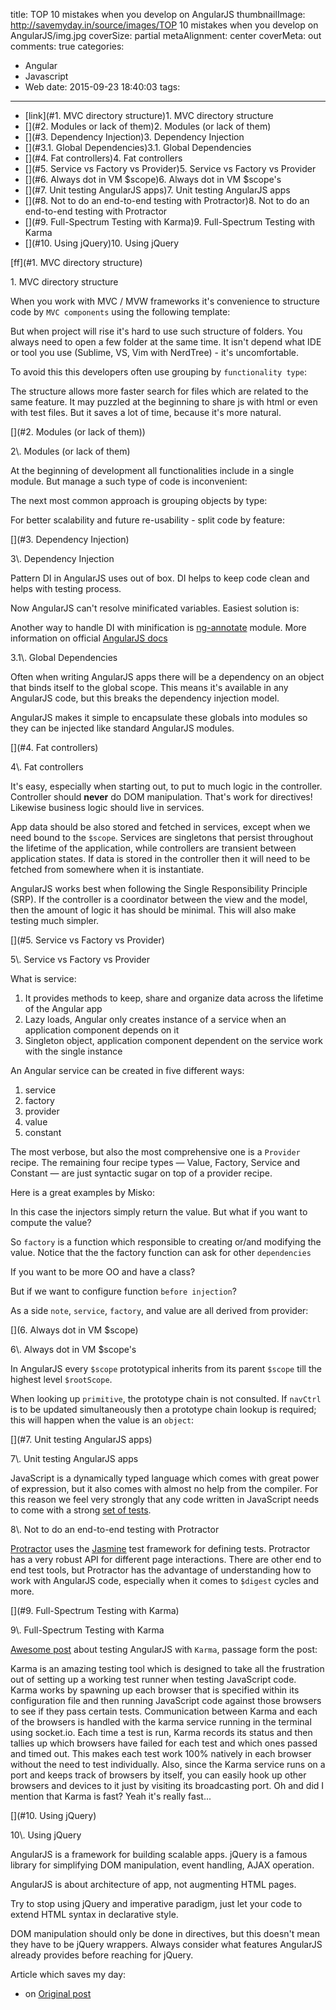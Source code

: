 title: TOP 10 mistakes when you develop on AngularJS
thumbnailImage: http://savemyday.in/source/images/TOP 10 mistakes when you develop on AngularJS/img.jpg
coverSize: partial
metaAlignment: center
coverMeta: out
comments: true
categories:
  - Angular
  - Javascript
  - Web
date: 2015-09-23 18:40:03
tags:
---

<!-- toc -->

*   [link](#1. MVC directory structure)1. MVC directory structure
*   [](#2\. Modules or lack of them)2. Modules (or lack of them)
*   [](#3\. Dependency Injection)3\. Dependency Injection
*   [](#3.1\. Global Dependencies)3.1\. Global Dependencies
*   [](#4\. Fat controllers)4\. Fat controllers
*   [](#5\. Service vs Factory vs Provider)5\. Service vs Factory vs Provider
*   [](#6\. Always dot in VM $scope)6\. Always dot in VM $scope's
*   [](#7\. Unit testing AngularJS apps)7\. Unit testing AngularJS apps
*   [](#8\. Not to do an end-to-end testing with Protractor)8\. Not to do an end-to-end testing with Protractor
*   [](#9\. Full-Spectrum Testing with Karma)9\. Full-Spectrum Testing with Karma
*   [](#10\. Using jQuery)10\. Using jQuery

<!--more-->

[ff](#1. MVC directory structure)
<!-- <a href="" name="1. MVC directory structure">aa</a> -->
<div class="title-block">1. MVC directory structure</div>

When you work with MVC / MVW frameworks it's convenience to structure code by `MVC components` using the following template:

<script src="https://gist.github.com/qetr1ck-op/24404d318344f4b77595.js"></script>

But when project will rise it's hard to use such structure of folders. You always need to open a few folder at the same time. It isn't depend what IDE or tool you use (Sublime, VS, Vim with NerdTree) - it's uncomfortable.

To avoid this this developers often use grouping by `functionality type`:

<script src="https://gist.github.com/qetr1ck-op/9a0e5e9af7eed2f6aef3.js"></script>

The structure allows more faster search for files which are related to the same feature. It may puzzled at the beginning to share js with html or even with test files. But it saves a lot of time, because it's more natural.

[](#2\. Modules (or lack of them))
<div class="title-block">
     2\. Modules (or lack of them)
</div>

At the beginning of development all functionalities include in a single module. But manage a such type of code is inconvenient:

<script src="https://gist.github.com/qetr1ck-op/f91462f76a1ca37f3232.js"></script>

The next most common approach is grouping objects by type:

<script src="https://gist.github.com/qetr1ck-op/3912656b35c16c50bce3.js"></script>

For better scalability and future re-usability - split code by feature:

<script src="https://gist.github.com/qetr1ck-op/2b390ced242af620f214.js"></script>

[](#3\. Dependency Injection)
<div class="title-block">
    3\. Dependency Injection
</div>

Pattern DI in AngularJS uses out of box. DI helps to keep code clean and helps with testing process.

<script src="https://gist.github.com/qetr1ck-op/58281552fe5475f79dda.js"></script>

Now AngularJS can't resolve minificated variables. Easiest solution is:

<script src="https://gist.github.com/qetr1ck-op/01721016841fc0760acd.js"></script>

Another way to handle DI with minification is [ng-annotate](https://github.com/olov/ng-annotate) module. More information on official [AngularJS docs](https://docs.angularjs.org/tutorial/step_05#a-note-on-minification)

<a href name="3.1\. Global Dependencies"></a>
<div class="title-block">
    3.1\. Global Dependencies
</div>

Often when writing AngularJS apps there will be a dependency on an object that binds itself to the global scope. This means it's available in any AngularJS code, but this breaks the dependency injection model.

AngularJS makes it simple to encapsulate these globals into modules so they can be injected like standard AngularJS modules.

<script src="https://gist.github.com/qetr1ck-op/641f588b6820a1f3de81.js"></script>

[](#4\. Fat controllers)
<div class="title-block">
    4\. Fat controllers
</div>

It's easy, especially when starting out, to put to much logic in the controller. Controller should **never** do DOM manipulation. That's work for directives! Likewise business logic should live in services.

App data should be also stored and fetched in services, except when we need bound to the `$scope`. Services are singletons that persist throughout the lifetime of the application, while controllers are transient between application states. If data is stored in the controller then it will need to be fetched from somewhere when it is instantiate.

AngularJS works best when following the Single Responsibility Principle (SRP). If the controller is a coordinator between the view and the model, then the amount of logic it has should be minimal. This will also make testing much simpler.

[](#5\. Service vs Factory vs Provider)
<div class="title-block">
    5\. Service vs Factory vs Provider
</div>

What is service:

1.  It provides methods to keep, share and organize data across the lifetime of the Angular app
2.  Lazy loads, Angular only creates instance of a service when an application component depends on it
3.  Singleton object, application component dependent on the service work with the single instance

An Angular service can be created in five different ways:

1.  service
2.  factory
3.  provider
4.  value
5.  constant

The most verbose, but also the most comprehensive one is a `Provider` recipe. The remaining four recipe types — Value, Factory, Service and Constant — are just syntactic sugar on top of a provider recipe.

Here is a great examples by Misko:

<script src="https://gist.github.com/qetr1ck-op/dc7fb71d2d3f61b4de76.js"></script>

In this case the injectors simply return the value. But what if you want to compute the value?

<script src="https://gist.github.com/qetr1ck-op/1a02d77c585f4ed31397.js"></script>

So `factory` is a function which responsible to creating or/and modifying the value. Notice that the the factory function can ask for other `dependencies`

If you want to be more OO and have a class?

<script src="https://gist.github.com/qetr1ck-op/8ef78320b0af84631e00.js"></script>

But if we want to configure function `before injection`?

<script src="https://gist.github.com/qetr1ck-op/e98dbc733fb7be97877b.js"></script>

As a side `note`, `service`, `factory`, and value are all derived from provider:

<script src="https://gist.github.com/qetr1ck-op/586b2f682b2aed2039e9.js"></script>

[](6\. Always dot in VM $scope)
<div class="title-block">
    6\. Always dot in VM $scope's
</div>

In AngularJS every `$scope` prototypical inherits from its parent `$scope` till the highest level `$rootScope`.

<script src="https://gist.github.com/qetr1ck-op/35a0dd1b8e16ff0bec4b.js"></script>

When looking up `primitive`, the prototype chain is not consulted. If `navCtrl` is to be updated simultaneously then a prototype chain lookup is required; this will happen when the value is an `object`:

<script src="https://gist.github.com/qetr1ck-op/763543e38942e2e38c1b.js"></script>

[](#7\. Unit testing AngularJS apps)
<div class="title-block">
    7\. Unit testing AngularJS apps
</div>

JavaScript is a dynamically typed language which comes with great power of expression, but it also comes with almost no help from the compiler.
For this reason we feel very strongly that any code written in JavaScript needs to come with a strong [set of tests](https://docs.angularjs.org/guide/unit-testing).

<a href name="8\. Not to do an end-to-end testing with Protractor"></a>
<div class="title-block">
    8\. Not to do an end-to-end testing with Protractor
</div>

[Protractor](https://github.com/angular/protractor) uses the [Jasmine](http://jasmine.github.io/1.3/introduction.html) test framework for defining tests. Protractor has a very robust API for different page interactions.
There are other end to end test tools, but Protractor has the advantage of understanding how to work with AngularJS code, especially when it comes to `$digest` cycles and more.

[](#9\. Full-Spectrum Testing with Karma)
<div class="title-block">
    9\. Full-Spectrum Testing with Karma
</div>

[Awesome post](http://www.yearofmoo.com/2013/01/full-spectrum-testing-with-angularjs-and-karma.html) about testing AngularJS with `Karma`, passage form the post:

Karma is an amazing testing tool which is designed to take all the frustration out of setting up a working test runner when testing JavaScript code.
Karma works by spawning up each browser that is specified within its configuration file and then running JavaScript code against those browsers to see if they pass certain tests.
Communication between Karma and each of the browsers is handled with the karma service running in the terminal using socket.io.
Each time a test is run, Karma records its status and then tallies up which browsers have failed for each test and which ones passed and timed out.
This makes each test work 100% natively in each browser without the need to test individually.
Also, since the Karma service runs on a port and keeps track of browsers by itself, you can easily hook up other browsers and devices to it just by visiting its broadcasting port.
Oh and did I mention that Karma is fast? Yeah it's really fast...

[](#10\. Using jQuery)
<div class="title-block">
    10\. Using jQuery
</div>

AngularJS is a framework for building scalable apps. jQuery is a famous library for simplifying DOM manipulation, event handling, AJAX operation.

AngularJS is about architecture of app, not augmenting HTML pages.

Try to stop using jQuery and imperative paradigm, just let your code to extend HTML syntax in declarative style.

DOM manipulation should only be done in directives, but this doesn't mean they have to be jQuery wrappers. Always consider what features AngularJS already provides before reaching for jQuery.

Article which saves my day:

*   on [Original post](https://www.airpair.com/angularjs/posts/top-10-mistakes-angularjs-developers-make)